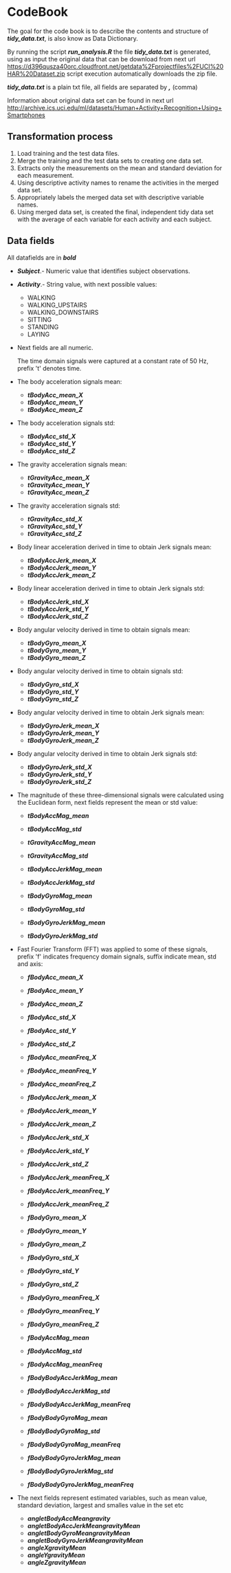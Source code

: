 # CodeBook 
The goal for the code book is to describe the contents and structure of ***tidy_data.txt***, is also know as Data Dictionary.

By running the script ***run_analysis.R*** the file ***tidy_data.txt*** is generated, using as input the original data that can be download from next url https://d396qusza40orc.cloudfront.net/getdata%2Fprojectfiles%2FUCI%20HAR%20Dataset.zip script execution automatically downloads the zip file.

***tidy_data.txt*** is a plain txt file, all fields are separated by ***,*** (comma)

Information about original data set can be found in next url http://archive.ics.uci.edu/ml/datasets/Human+Activity+Recognition+Using+Smartphones


## Transformation process
1. Load training and the test data files.
2. Merge the training and the test data sets to creating one data set.
3. Extracts only the measurements on the mean and standard deviation for each measurement.
4. Using descriptive activity names to rename the activities in the merged data set.
5. Appropriately labels the merged data set with descriptive variable names.
6. Using merged data set, is created the final, independent tidy data set with the average of each variable for each activity and each subject.

## Data fields

   All datafields are in ***bold***

* ***Subject***.- Numeric value that identifies subject observations.                           
* ***Activity***.- String value, with next possible values:
    - WALKING
    - WALKING_UPSTAIRS
    - WALKING_DOWNSTAIRS
    - SITTING
    - STANDING
    - LAYING

* Next fields are all numeric.

    The time domain signals were captured at a constant rate of 50 Hz, prefix 't' denotes time.
  
* The body acceleration signals mean: 
    - ***tBodyAcc_mean_X***                   
    - ***tBodyAcc_mean_Y***                  
    - ***tBodyAcc_mean_Z*** 

* The body acceleration signals std:
    - ***tBodyAcc_std_X***                   
    - ***tBodyAcc_std_Y***                    
    -  ***tBodyAcc_std_Z***  

* The gravity acceleration signals mean: 
    - ***tGravityAcc_mean_X***                
    - ***tGravityAcc_mean_Y***               
    - ***tGravityAcc_mean_Z***

* The gravity acceleration signals std: 
    - ***tGravityAcc_std_X***                
    - ***tGravityAcc_std_Y***                 
    - ***tGravityAcc_std_Z*** 

* Body linear acceleration derived in time to obtain Jerk signals mean:
    - ***tBodyAccJerk_mean_X***               
    - ***tBodyAccJerk_mean_Y***              
    - ***tBodyAccJerk_mean_Z***  

* Body linear acceleration derived in time to obtain Jerk signals std:
    - ***tBodyAccJerk_std_X***               
    - ***tBodyAccJerk_std_Y***                
    - ***tBodyAccJerk_std_Z***

* Body angular velocity derived in time to obtain signals mean:
    - ***tBodyGyro_mean_X***                  
    - ***tBodyGyro_mean_Y***                 
    - ***tBodyGyro_mean_Z***

* Body angular velocity derived in time to obtain signals std:
    - ***tBodyGyro_std_X***                  
    - ***tBodyGyro_std_Y***                   
    - ***tBodyGyro_std_Z***

* Body angular velocity derived in time to obtain Jerk signals mean:
    - ***tBodyGyroJerk_mean_X***              
    - ***tBodyGyroJerk_mean_Y***             
    - ***tBodyGyroJerk_mean_Z***

* Body angular velocity derived in time to obtain Jerk signals std:
    - ***tBodyGyroJerk_std_X***              
    - ***tBodyGyroJerk_std_Y***               
    - ***tBodyGyroJerk_std_Z*** 

* The magnitude of these three-dimensional signals were calculated using the Euclidean form, next fields represent the mean or std value:

    - ***tBodyAccMag_mean***                  
    - ***tBodyAccMag_std***

    - ***tGravityAccMag_mean***               
    - ***tGravityAccMag_std*** 

    - ***tBodyAccJerkMag_mean***              
    - ***tBodyAccJerkMag_std*** 

    - ***tBodyGyroMag_mean***                 
    - ***tBodyGyroMag_std*** 

    - ***tBodyGyroJerkMag_mean***             
    - ***tBodyGyroJerkMag_std*** 

* Fast Fourier Transform (FFT) was applied to some of these signals, prefix 'f' indicates frequency domain signals, suffix indicate mean, std and axis:

    - ***fBodyAcc_mean_X***                   
    - ***fBodyAcc_mean_Y*** 
    - ***fBodyAcc_mean_Z***                   

    - ***fBodyAcc_std_X***
    - ***fBodyAcc_std_Y***                    
    - ***fBodyAcc_std_Z***

    - ***fBodyAcc_meanFreq_X***               
    - ***fBodyAcc_meanFreq_Y***
    - ***fBodyAcc_meanFreq_Z***               

    - ***fBodyAccJerk_mean_X***
    - ***fBodyAccJerk_mean_Y***               
    - ***fBodyAccJerk_mean_Z***

    - ***fBodyAccJerk_std_X***                
    - ***fBodyAccJerk_std_Y***
    - ***fBodyAccJerk_std_Z***                

    - ***fBodyAccJerk_meanFreq_X***
    - ***fBodyAccJerk_meanFreq_Y***           
    - ***fBodyAccJerk_meanFreq_Z***          

    - ***fBodyGyro_mean_X***                  
    - ***fBodyGyro_mean_Y***                 
    - ***fBodyGyro_mean_Z***                  

    - ***fBodyGyro_std_X***                  
    - ***fBodyGyro_std_Y***                   
    - ***fBodyGyro_std_Z***                  

    - ***fBodyGyro_meanFreq_X***              
    - ***fBodyGyro_meanFreq_Y***             
    - ***fBodyGyro_meanFreq_Z***              

    - ***fBodyAccMag_mean***                 
    - ***fBodyAccMag_std***                   
    - ***fBodyAccMag_meanFreq***             

    - ***fBodyBodyAccJerkMag_mean***          
    - ***fBodyBodyAccJerkMag_std***          
    - ***fBodyBodyAccJerkMag_meanFreq***      

    - ***fBodyBodyGyroMag_mean***            
    - ***fBodyBodyGyroMag_std***              
    - ***fBodyBodyGyroMag_meanFreq***        

    - ***fBodyBodyGyroJerkMag_mean***         
    - ***fBodyBodyGyroJerkMag_std***         
    - ***fBodyBodyGyroJerkMag_meanFreq***     


* The next fields represent estimated variables, such as mean value, standard deviation, largest and smalles value in the set etc

    - ***angletBodyAccMeangravity***         
    - ***angletBodyAccJerkMeangravityMean***  
    - ***angletBodyGyroMeangravityMean***    
    - ***angletBodyGyroJerkMeangravityMean*** 
    - ***angleXgravityMean***                
    - ***angleYgravityMean***                 
    - ***angleZgravityMean*** 


